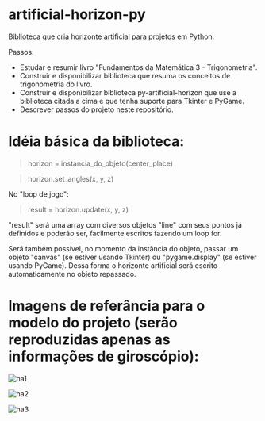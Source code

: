 # artificial-horizon-py
Biblioteca que cria horizonte artificial para projetos em Python.

Passos:
- Estudar e resumir livro "Fundamentos da Matemática 3 - Trigonometria".
- Construir e disponibilizar biblioteca que resuma os conceitos de trigonometria do livro.
- Construir e disponibilizar biblioteca py-artificial-horizon que use a biblioteca citada a cima e que tenha suporte para Tkinter e PyGame.
- Descrever passos do projeto neste repositório.

# Idéia básica da biblioteca:
> horizon = instancia_do_objeto(center_place)

> horizon.set_angles(x, y, z)

No "loop de jogo":
> result = horizon.update(x, y, z)

"result" será uma array com diversos objetos "line" com seus pontos já definidos e poderão ser, facilmente escritos fazendo um loop for.

Será também possível, no momento da instância do objeto, passar um objeto "canvas" (se estiver usando Tkinter) ou "pygame.display" (se estiver usando PyGame). Dessa forma o horizonte artificial será escrito automaticamente no objeto repassado.

# Imagens de referância para o modelo do projeto (serão reproduzidas apenas as informações de giroscópio):

![ha1](https://user-images.githubusercontent.com/89158806/224062091-6abca9c8-db19-4894-a94b-1f9382140de4.png)

![ha2](https://user-images.githubusercontent.com/89158806/224064546-fdbdb779-8a98-44c8-aecd-e061db199c48.png)

![ha3](https://user-images.githubusercontent.com/89158806/224063969-9dd2bca7-63a0-440e-af16-165928e2968f.png)
